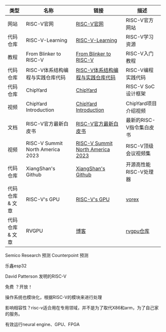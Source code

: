 
| 类型| 名称 | 链接| 描述|
|----------|--------|--------|--------|
| 网站 | RISC-V官网 | [RISC-V官网](https://riscv.org)                                                        | RISC-V官方网站           |
| 代码仓库 | RISC-V-Learning| [RISC-V-Learning](https://github.com/riscv/learn)                                      | RISC-V学习资源           |
| 教程     | From Blinker to RISC-V | [From Blinker to RISC-V](master/FemtoRV/TUTORIALS/FROM_BLINKER_TO_RISCV/README.md)     | RISC-V入门教程           |
| 代码仓库 | RISC-V体系结构编程与实践仓库代码 | [RISC-V体系结构编程与实践仓库代码](https://github.com/runninglinuxkernel/riscv_programming_practice) | RISC-V编程实践代码       |
| 代码仓库 | ChipYard | [ChipYard](https://github.com/ucb-bar/chipyard)                                        | RISC-V SoC设计框架       |
| 视频     | ChipYard Introduction | [ChipYard Introduction](https://www.youtube.com/watch?v=EXbs5VSv19c&t=2s)              | ChipYard项目介绍视频    |
| 文档     | RISC-V官方最新白皮书 | [RISC-V官方最新白皮书](https://github.com/riscv/riscv-isa-manual/releases/tag/riscv-isa-release-568e50a-2024-07-12) | 最新的RISC-V指令集白皮书 |
| 视频     | RISC-V Summit North America 2023   | [RISC-V Summit North America 2023](https://www.youtube.com/playlist?list=PL85jopFZCnbMfMRR25ENcRkhhAUGwP5C5) | RISC-V顶级会议视频集     |
| 代码仓库 | XiangShan's Github                 | [XiangShan's Github](https://github.com/OpenXiangShan/XiangShan)                       | 开源高性能RISC-V处理器   |
| 代码仓库 & 文章|RISC-V's GPU | [RISC-V's GPU](https://www.eet-china.com/mp/a304256.html) |[vorex](https://github.com/vortexgpgpu/vortex) |
| 代码仓库 & 文章| RVGPU | [博客](https://blog.csdn.net/u014756627/article/details/133792944) | [rvgpu仓库](https://gitee.com/rvgpu) |


Semico Research 预测
Counterpoint 预测

乐鑫esp32

David Patterson 发明的RISC-V

免费 ？开放！

操作系统也模块化，根据RISC-V的模块来进行处理


影响相容性？risc-v适合用在专用领域，并不是为了取代X86和arm，为了自己家的服务。

有效运行neural engine、GPU、FPGA
